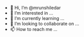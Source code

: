 - 👋 Hi, I’m @mrunshiledar
- 👀 I’m interested in ...
- 🌱 I’m currently learning ...
- 💞️ I’m looking to collaborate on ...
- 📫 How to reach me ...

<!---
mrunshiledar/mrunshiledar is a ✨ special ✨ repository because its `README.md` (this file) appears on your GitHub profile.
You can click the Preview link to take a look at your changes.
--->
